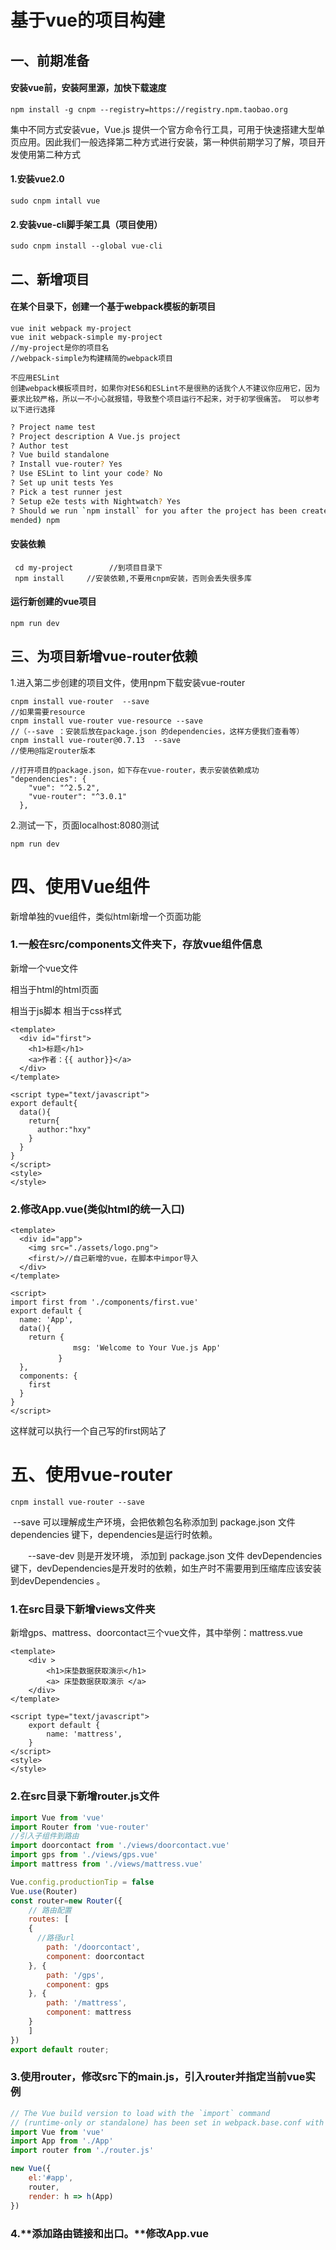 # 基于vue的项目构建

## 一、前期准备

#### 安装vue前，安装阿里源，加快下载速度

```
npm install -g cnpm --registry=https://registry.npm.taobao.org
```

集中不同方式安装vue，Vue.js 提供一个官方命令行工具，可用于快速搭建大型单页应用。因此我们一般选择第二种方式进行安装，第一种供前期学习了解，项目开发使用第二种方式

#### 1.安装vue2.0

```
sudo cnpm intall vue
```

#### 2.安装vue-cli脚手架工具（项目使用）

```
sudo cnpm install --global vue-cli
```

## 二、新增项目

#### 在某个目录下，创建一个基于webpack模板的新项目

```
vue init webpack my-project
vue init webpack-simple my-project
//my-project是你的项目名
//webpack-simple为构建精简的webpack项目
```

```
不应用ESLint
创建webpack模板项目时，如果你对ES6和ESLint不是很熟的话我个人不建议你应用它，因为要求比较严格，所以一不小心就报错，导致整个项目运行不起来，对于初学很痛苦。 可以参考以下进行选择
```

```bash
? Project name test
? Project description A Vue.js project
? Author test
? Vue build standalone
? Install vue-router? Yes
? Use ESLint to lint your code? No
? Set up unit tests Yes
? Pick a test runner jest
? Setup e2e tests with Nightwatch? Yes
? Should we run `npm install` for you after the project has been created? (recom
mended) npm
```

#### 安装依赖

```
 cd my-project        //到项目目录下
 npm install     //安装依赖,不要用cnpm安装，否则会丢失很多库
```

#### 运行新创建的vue项目

```
npm run dev
```

## 三、为项目新增vue-router依赖

1.进入第二步创建的项目文件，使用npm下载安装vue-router

```
cnpm install vue-router  --save  
//如果需要resource
cnpm install vue-router vue-resource --save
//（--save ：安装后放在package.json 的dependencies，这样方便我们查看等）
cnpm install vue-router@0.7.13  --save
//使用@指定router版本
```

```
//打开项目的package.json，如下存在vue-router，表示安装依赖成功
"dependencies": {
    "vue": "^2.5.2",
    "vue-router": "^3.0.1"
  },
```

2.测试一下，页面localhost:8080测试

```
npm run dev
```

# 四、使用Vue组件

新增单独的vue组件，类似html新增一个页面功能

### 1.一般在src/components文件夹下，存放vue组件信息

新增一个vue文件

<template></template>相当于html的html页面

<script></script>相当于js脚本

<style></style>相当于css样式

```vue
<template>
  <div id="first">
    <h1>标题</h1>
    <a>作者：{{ author}}</a>
  </div>
</template>

<script type="text/javascript">
export default{
  data(){
    return{
      author:"hxy"
    }
  }
}
</script>
<style>
</style>
```

### 2.修改App.vue(类似html的统一入口)

```vue
<template>
  <div id="app">
    <img src="./assets/logo.png">
    <first/>//自己新增的vue，在脚本中impor导入
  </div>
</template>

<script>
import first from './components/first.vue'
export default {
  name: 'App',
  data(){
    return {
    　　　　　　msg: 'Welcome to Your Vue.js App'
    　　　　}
  },
  components: {
    first
  }
}
</script>
```

这样就可以执行一个自己写的first网站了

# 五、使用vue-router

```
cnpm install vue-router --save
```

​	--save 可以理解成生产环境，会把依赖包名称添加到 package.json 文件 dependencies 键下，dependencies是运行时依赖。

　　--save-dev 则是开发环境， 添加到 package.json 文件 devDependencies 键下，devDependencies是开发时的依赖，如生产时不需要用到压缩库应该安装到devDependencies 。

### 1.在src目录下新增views文件夹

新增gps、mattress、doorcontact三个vue文件，其中举例：mattress.vue

```vue
<template>
    <div >
        <h1>床垫数据获取演示</h1>
        <a> 床垫数据获取演示 </a>
    </div>
</template>

<script type="text/javascript">
    export default {
        name: 'mattress',
    }
</script>
<style>
</style>
```

### 2.在src目录下新增router.js文件

```js
import Vue from 'vue'
import Router from 'vue-router'
//引入子组件到路由
import doorcontact from './views/doorcontact.vue'
import gps from './views/gps.vue'
import mattress from './views/mattress.vue'

Vue.config.productionTip = false
Vue.use(Router)
const router=new Router({
    // 路由配置
    routes: [
    {
      //路径url
        path: '/doorcontact',
        component: doorcontact
    }, {
        path: '/gps',
        component: gps
    }, {
        path: '/mattress',
        component: mattress
    }
    ]
})
export default router;

```

### 3.使用router，修改src下的main.js，引入router并指定当前vue实例

```js
// The Vue build version to load with the `import` command
// (runtime-only or standalone) has been set in webpack.base.conf with an alias.
import Vue from 'vue'
import App from './App'
import router from './router.js'

new Vue({
    el:'#app',
    router,
    render: h => h(App)
})

```

### 4.**添加路由链接和出口。**修改App.vue<template>添加链接和出口。

```vue
<template>
  <div id="app">
    <img src="./assets/logo.png">
    <first/>
    <div>
      <router-link to="/gps">gps数据获取演示</router-link>
      <br>
      <router-link to="/mattress">床垫数据获取演示</router-link>
      <br>
      <router-link to="/doorcontact">门磁数据获取演示 </router-link>
      <br>
    </div>
    <!-- 路由出口 -->
    <!-- 路由匹配到的组件将渲染在这里 -->
    <router-view></router-view>
  </div>
</template>
```

注意：vue里面只能有一个大的div，所有div都只能在大的div里面，不能并列

router-link是router路由

router-view渲染路由的视图

# 六、添加ajax请求（使用axios插件）

### 1.安装axios，通过cd进入项目工程目录

```
sudo npm instal axios
```

### 2.在main.js中引入axios，将vue组件的原型改成axios，添加如下代码

```
import axios from 'axios'
Vue.prototype.$http = axios/Vue.prototype.$ajax=axios
```

### 3.在组件中使用ajax方法

在main.js添加后，可以直接在组件的methods中使用$http/ajax命令，以床垫mattress.vue为例

```

```

